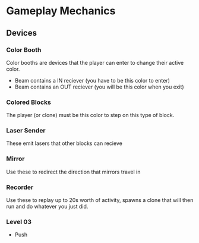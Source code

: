 # Gameplay Mechanics 

## Devices

### Color Booth
Color booths are devices that the player can enter
to change their active color.

* Beam contains a IN reciever (you have to be this color to enter)
* Beam contains an OUT reciever (you will be this color when you exit)

### Colored Blocks
The player (or clone) must be this color to
step on this type of block.

### Laser Sender
These emit lasers that other blocks can recieve

### Mirror 
Use these to redirect the direction that mirrors travel in 

### Recorder
Use these to replay up to 20s worth of activity, spawns a
clone that will then run and do whatever you just did.


### Level 03
* Push 